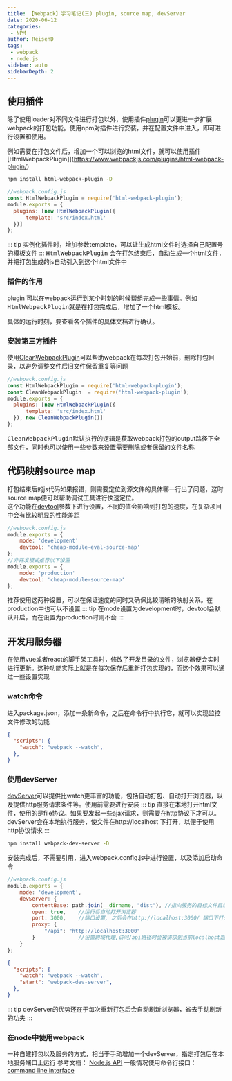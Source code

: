 ```yaml
---
title: 【Webpack】学习笔记(三) plugin, source map, devServer
date: 2020-06-12
categories:
 - NPM
author: ReisenD
tags:
 - webpack
 - node.js
sidebar: auto
sidebarDepth: 2
---
```


## 使用插件
除了使用loader对不同文件进行打包以外，使用插件[plugin](https://www.webpackjs.com/concepts/#%E6%8F%92%E4%BB%B6-plugins-)可以更进一步扩展webpack的打包功能。使用npm对插件进行安装，并在配置文件中进入，即可进行设置和使用。

例如需要在打包文件后，增加一个可以浏览的html文件，就可以使用插件[HtmlWebpackPlugin]](https://www.webpackjs.com/plugins/html-webpack-plugin/)
```sh
npm install html-webpack-plugin -D
```
```js
//webpack.config.js
const HtmlWebpackPlugin = require('html-webpack-plugin');
module.exports = {
  plugins: [new HtmlWebpackPlugin({
      template: 'src/index.html'
  })]
};
```
::: tip
实例化插件时，增加参数template，可以让生成html文件时选择自己配置号的模板文件
:::
<kbd>HtmlWebpackPlugin</kbd> 会在打包结束后，自动生成一个html文件，并把打包生成的js自动引入到这个html文件中


### 插件的作用
plugin 可以在webpack运行到某个时刻的时候帮组完成一些事情。例如<kbd>HtmlWebpackPlugin</kbd>就是在打包完成后，增加了一个html模板。

具体的运行时刻，要查看各个插件的具体文档进行确认。


### 安装第三方插件

使用[CleanWebpackPlugin](https://www.npmjs.com/package/clean-webpack-plugin)可以帮助webpack在每次打包开始前，删除打包目录，以避免调整文件后旧文件保留重复等问题

```js
//webpack.config.js
const HtmlWebpackPlugin = require('html-webpack-plugin');
const CleanWebpackPlugin  = require('html-webpack-plugin');
module.exports = {
  plugins: [new HtmlWebpackPlugin({
      template: 'src/index.html'
  }), new CleanWebpackPlugin()]
};
```
<kbd>CleanWebpackPlugin</kbd>默认执行的逻辑是获取webpack打包的output路径下全部文件，同时也可以使用一些参数来设置需要删除或者保留的文件名称

## 代码映射source map
打包结束后的js代码如果报错，则需要定位到源文件的具体哪一行出了问题，这时source map便可以帮助调试工具进行快速定位。  
这个功能在[devtool](https://www.webpackjs.com/configuration/devtool/)参数下进行设置，不同的值会影响到打包的速度，在复杂项目中会有比较明显的性能差距
```js
//webpack.config.js
module.exports = {
    mode: 'development'
    devtool: 'cheap-module-eval-source-map'
};
//非开发模式推荐以下设置
module.exports = {
    mode: 'production'
    devtool: 'cheap-module-source-map'
};
```
推荐使用这两种设置，可以在保证速度的同时又确保比较清晰的映射关系。在production中也可以不设置
::: tip
在mode设置为development时，devtool会默认开启，而在设置为production时则不会
:::

## 开发用服务器
在使用vue或者react的脚手架工具时，修改了开发目录的文件，浏览器便会实时进行更新。这种功能实际上就是在每次保存后重新打包实现的，而这个效果可以通过一些设置实现

### watch命令
进入package.json，添加一条新命令，之后在命令行中执行它，就可以实现监控文件修改的功能
```json {3}
{
  "scripts": {
    "watch": "webpack --watch",
  },
}
```

### 使用devServer
[devServer](https://www.webpackjs.com/configuration/dev-server/)可以提供比watch更丰富的功能，包括自动打包、自动打开浏览器，以及提供http服务请求条件等。使用前需要进行安装
::: tip
直接在本地打开html文件，使用的是file协议。如果要发起一些ajax请求，则需要在http协议下才可以。devServer会在本地执行服务，使文件在http://localhost 下打开，以便于使用http协议请求
:::
```sh
npm install webpack-dev-server -D
```
安装完成后，不需要引用，进入webpack.config.js中进行设置，以及添加启动命令
```js
//webpack.config.js
module.exports = {
    mode: 'development',
    devServer: {
        contentBase: path.join(__dirname, "dist"), //指向服务的目标文件目录
        open: true,    //运行后自动打开浏览器
        port: 3000,    //端口设置, 之后会在http://localhost:3000/ 端口下打开, 否则默认端口为8080
        proxy: {
            "/api": "http://localhost:3000"
        }              //设置跨域代理,访问/api路径时会被请求到当前localhost路径下
    }
};
```
```json {4}
{
  "scripts": {
    "watch": "webpack --watch",
    "start": "webpack-dev-server",
  },
}
```
::: tip
devServer的优势还在于每次重新打包后会自动刷新浏览器，省去手动刷新的功夫
:::
### 在node中使用webpack
一种自建打包以及服务的方式，相当于手动增加一个devServer，指定打包后在本地服务端口上运行
参考文档：
[Node.js API](https://www.webpackjs.com/api/node/)
一般情况使用命令行接口：
[command line interface](https://www.webpackjs.com/api/cli/)
